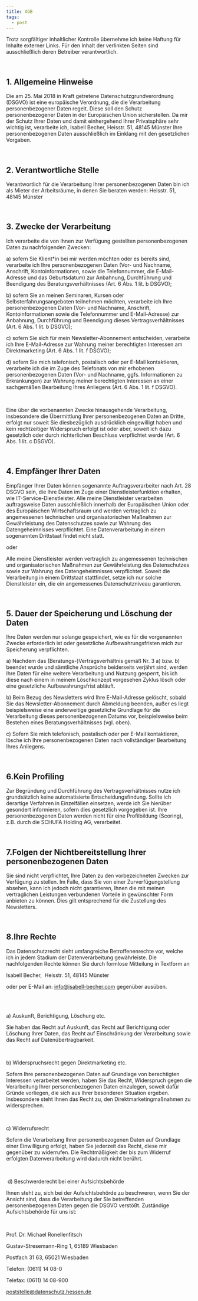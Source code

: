 ```yaml
---
title: AGB
tags:
  - post
---
```



Trotz sorgfältiger inhaltlicher Kontrolle übernehme ich keine Haftung für Inhalte externer Links. Für den Inhalt der verlinkten Seiten sind ausschließlich deren Betreiber verantwortlich.

<br>

## 1. Allgemeine Hinweise

Die am 25. Mai 2018 in Kraft getretene Datenschutzgrundverordnung (DSGVO) ist eine europäische Verordnung, die die Verarbeitung personenbezogener Daten regelt. Diese soll den Schutz personenbezogener Daten in der Europäischen Union sicherstellen. Da mir der Schutz Ihrer Daten und damit einhergehend Ihrer Privatsphäre sehr wichtig ist, verarbeite ich, Isabell Becher, Heisstr. 51, 48145 Münster Ihre personenbezogenen Daten ausschließlich im Einklang mit den gesetzlichen Vorgaben.

<br>

## 2﻿. Verantwortliche Stelle

Verantwortlich für die Verarbeitung Ihrer personenbezogenen Daten bin ich als Mieter der Arbeitsräume, in denen Sie beraten werden: Heisstr. 51, 48145 Münster

<br>

## 3.﻿ Zwecke der Verarbeitung

Ich verarbeite die von Ihnen zur Verfügung gestellten personenbezogenen Daten zu nachfolgenden Zwecken:

a) sofern Sie Klient*in bei mir werden möchten oder es bereits sind, verarbeite ich Ihre personenbezogenen Daten (Vor- und Nachname, Anschrift, Kontoinformationen, sowie die Telefonnummer, die E-Mail-Adresse und das Geburtsdatum) zur Anbahnung, Durchführung und Beendigung des Beratungsverhältnisses (Art. 6 Abs. 1 lit. b DSGVO);

b) sofern Sie an meinen Seminaren, Kursen oder Selbsterfahrungsangeboten teilnehmen möchten, verarbeite ich Ihre personenbezogenen Daten (Vor- und Nachname, Anschrift, Kontoinformationen sowie die Telefonnummer und E-Mail-Adresse) zur Anbahnung, Durchführung und Beendigung dieses Vertragsverhältnisses (Art. 6 Abs. 1 lit. b DSGVO);

c) sofern Sie sich für mein Newsletter-Abonnement entscheiden, verarbeite ich Ihre E-Mail-Adresse zur Wahrung meiner berechtigten Interessen am Direktmarketing (Art. 6 Abs. 1 lit. f DSGVO);

d) sofern Sie mich telefonisch, postalisch oder per E-Mail kontaktieren, verarbeite ich die im Zuge des Telefonats von mir erhobenen personenbezogenen Daten (Vor- und Nachname, ggfs. Informationen zu Erkrankungen) zur Wahrung meiner berechtigten Interessen an einer sachgemäßen Bearbeitung Ihres Anliegens (Art. 6 Abs. 1 lit. f DSGVO).

<br>

Eine über die vorbenannten Zwecke hinausgehende Verarbeitung, insbesondere die Übermittlung Ihrer personenbezogenen Daten an Dritte, erfolgt nur soweit Sie diesbezüglich ausdrücklich eingewilligt haben und kein rechtzeitiger Widerspruch erfolgt ist oder aber, soweit ich dazu gesetzlich oder durch richterlichen Beschluss verpflichtet werde (Art. 6 Abs. 1 lit. c DSGVO).

<br>

## 4. Empfänger Ihrer Daten

Empfänger Ihrer Daten können sogenannte Auftragsverarbeiter nach Art. 28 DSGVO sein, die Ihre Daten im Zuge einer Dienstleisterfunktion erhalten, wie IT-Service-Dienstleister. Alle meine Dienstleister verarbeiten auftragsweise Daten ausschließlich innerhalb der Europäischen Union oder des Europäischen Wirtschaftsraum und werden vertraglich zu angemessenen technischen und organisatorischen Maßnahmen zur Gewährleistung des Datenschutzes sowie zur Wahrung des Datengeheimnisses verpflichtet. Eine Datenverarbeitung in einem sogenannten Drittstaat findet nicht statt.

o﻿der

Alle meine Dienstleister werden vertraglich zu angemessenen technischen und organisatorischen Maßnahmen zur Gewährleistung des Datenschutzes sowie zur Wahrung des Datengeheimnisses verpflichtet. Soweit die Verarbeitung in einem Drittstaat stattfindet, setze ich nur solche Dienstleister ein, die ein angemessenes Datenschutzniveau garantieren.

<br>

## 5. Dauer der Speicherung und Löschung der Daten

Ihre Daten werden nur solange gespeichert, wie es für die vorgenannten Zwecke erforderlich ist oder gesetzliche Aufbewahrungsfristen mich zur Speicherung verpflichten.

a) Nachdem das (Beratungs-)Vertragsverhältnis gemäß Nr. 3 a) bzw. b) beendet wurde und sämtliche Ansprüche beiderseits verjährt sind, werden Ihre Daten für eine weitere Verarbeitung und Nutzung gesperrt, bis ich diese nach einem in meinem Löschkonzept vorgesehen Zyklus lösch oder eine gesetzliche Aufbewahrungsfrist abläuft.

b) Beim Bezug des Newsletters wird Ihre E-Mail-Adresse gelöscht, sobald Sie das Newsletter-Abonnement durch Abmeldung beenden, außer es liegt beispielsweise eine anderweitige gesetzliche Grundlage für die Verarbeitung dieses personenbezogenen Datums vor, beispielsweise beim Bestehen eines Beratungsverhältnisses (vgl. oben).

c) Sofern Sie mich telefonisch, postalisch oder per E-Mail kontaktieren, lösche ich Ihre personenbezogenen Daten nach vollständiger Bearbeitung Ihres Anliegens.

<br>

## 6.Kein Profiling

Zur Begründung und Durchführung des Vertragsverhältnisses nutze ich grundsätzlich keine automatisierte Entscheidungsfindung. Sollte ich derartige Verfahren in Einzelfällen einsetzen, werde ich Sie hierüber gesondert informieren, sofern dies gesetzlich vorgegeben ist. Ihre personenbezogenen Daten werden nicht für eine Profilbildung (Scoring), z.B. durch die SCHUFA Holding AG, verarbeitet.

 <br>

## 7.Folgen der Nichtbereitstellung Ihrer personenbezogenen Daten

Sie sind nicht verpflichtet, Ihre Daten zu den vorbezeichneten Zwecken zur Verfügung zu stellen. Im Falle, dass Sie von einer Zurverfügungstellung absehen, kann ich jedoch nicht garantieren, Ihnen die mit meinen vertraglichen Leistungen verbundenen Vorteile in gewünschter Form anbieten zu können. Dies gilt entsprechend für die Zustellung des Newsletters.

 <br>

## 8.Ihre Rechte

Das Datenschutzrecht sieht umfangreiche Betroffenenrechte vor, welche ich in jedem Stadium der Datenverarbeitung gewährleiste. Die nachfolgenden Rechte können Sie durch formlose Mitteilung in Textform an

Isabell Becher,  Heisstr. 51, 48145 Münster

oder per E-Mail an: info@isabell-becher.com gegenüber ausüben.

<br> 

a) Auskunft, Berichtigung, Löschung etc.

Sie haben das Recht auf Auskunft, das Recht auf Berichtigung oder Löschung Ihrer Daten, das Recht auf Einschränkung der Verarbeitung sowie das Recht auf Datenübertragbarkeit.

 <br>

b) Widerspruchsrecht gegen Direktmarketing etc.

Sofern Ihre personenbezogenen Daten auf Grundlage von berechtigten Interessen verarbeitet werden, haben Sie das Recht, Widerspruch gegen die Verarbeitung Ihrer personenbezogenen Daten einzulegen, soweit dafür Gründe vorliegen, die sich aus Ihrer besonderen Situation ergeben. Insbesondere steht Ihnen das Recht zu, den Direktmarketingmaßnahmen zu widersprechen.

 <br>

c) Widerrufsrecht

Sofern die Verarbeitung Ihrer personenbezogenen Daten auf Grundlage einer Einwilligung erfolgt, haben Sie jederzeit das Recht, diese mir gegenüber zu widerrufen. Die Rechtmäßigkeit der bis zum Widerruf erfolgten Datenverarbeitung wird dadurch nicht berührt.

 <br>

 d) Beschwerderecht bei einer Aufsichtsbehörde

Ihnen steht zu, sich bei der Aufsichtsbehörde zu beschweren, wenn Sie der Ansicht sind, dass die Verarbeitung der Sie betreffenden personenbezogenen Daten gegen die DSGVO verstößt. Zuständige Aufsichtsbehörde für uns ist:

 <br>

Prof. Dr. Michael Ronellenfitsch

Gustav-Stresemann-Ring 1, 65189 Wiesbaden

Postfach 31 63, 65021 Wiesbaden

Telefon: (0611) 14 08-0

Telefax: (0611) 14 08-900

poststelle@datenschutz.hessen.de